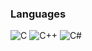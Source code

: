 ### Languages
![C](https://img.shields.io/badge/c-00599C.svg?style=for-the-badge&logo=c&logoColor=white)</a>
![C++](https://img.shields.io/badge/c++-%2300599C.svg?style=for-the-badge&logo=c%2B%2B&logoColor=white)</a>
![C#](https://img.shields.io/badge/c%23-%23239120.svg?style=for-the-badge&logo=csharp&logoColor=white)</a>
<br>
